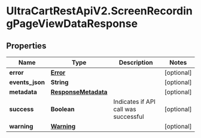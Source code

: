 # UltraCartRestApiV2.ScreenRecordingPageViewDataResponse

## Properties
Name | Type | Description | Notes
------------ | ------------- | ------------- | -------------
**error** | [**Error**](Error.md) |  | [optional] 
**events_json** | **String** |  | [optional] 
**metadata** | [**ResponseMetadata**](ResponseMetadata.md) |  | [optional] 
**success** | **Boolean** | Indicates if API call was successful | [optional] 
**warning** | [**Warning**](Warning.md) |  | [optional] 


